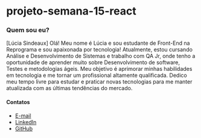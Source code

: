 # projeto-semana-15-react

### Quem sou eu?

[Lúcia Sindeaux] Olá! Meu nome é Lúcia e sou estudante de Front-End na Reprograma e sou apaixonada por tecnologia! Atualmente, estou cursando Análise e Desenvolvimento de Sistemas e trabalho com QA Jr, onde tenho a oportunidade de aprender muito sobre Desenvolvimento de software, Testes e metodologias ágeis. 
Meu objetivo é aprimorar minhas habilidades em tecnologia e me tornar um profissional altamente qualificada. Dedico meu tempo livre para estudar e praticar novas tecnologias para me manter atualizada com as últimas tendências do mercado.


#### Contatos

- [E-mail](luciasindeaux@gmail.com)
- [LinkedIn](https://www.linkedin.com/in/luciasindeaux)
- [GitHub](https://github.com/LuciaSindeaux)
